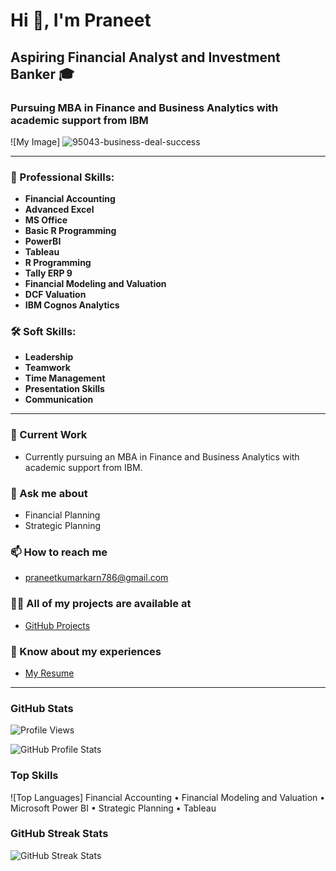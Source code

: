 # Hi 👋, I'm Praneet

## Aspiring Financial Analyst and Investment Banker 🎓 
### Pursuing MBA in Finance and Business Analytics with academic support from IBM 

![My Image] 
![95043-business-deal-success](https://github.com/pran786166/pran786166/assets/123820058/380c893e-b989-421b-8b93-aa3a6a4025f4)

---

### 💼 Professional Skills:                                                
- **Financial Accounting**
- **Advanced Excel**
- **MS Office**
- **Basic R Programming**
- **PowerBI**
- **Tableau**
- **R Programming**
- **Tally ERP 9**
- **Financial Modeling and Valuation**
- **DCF Valuation**
- **IBM Cognos Analytics**

### 🛠️ Soft Skills:
- **Leadership**
- **Teamwork**
- **Time Management**
- **Presentation Skills**
- **Communication**

---

### 🔭 Current Work
- Currently pursuing an MBA in Finance and Business Analytics with academic support from IBM.

### 💬 Ask me about
- Financial Planning
- Strategic Planning

### 📫 How to reach me
- praneetkumarkarn786@gmail.com

### 👨‍💻 All of my projects are available at
- [GitHub Projects](https://github.com/pran786166)

### 📄 Know about my experiences
- [My Resume](https://drive.google.com/file/d/1775HhD8Px2mfDFbGz-rj0dCct70yMKga/view?usp=drive_link)

---

### GitHub Stats

![Profile Views](https://komarev.com/ghpvc/?username=pran786166)

![GitHub Profile Stats](https://github-readme-stats.vercel.app/api?username=pran786166&show_icons=true&theme=radical)

### Top Skills

![Top Languages] Financial Accounting • Financial Modeling and Valuation • Microsoft Power BI • Strategic Planning • Tableau

### GitHub Streak Stats

![GitHub Streak Stats](https://github-readme-streak-stats.herokuapp.com/?user=pran786166&theme=radical)
